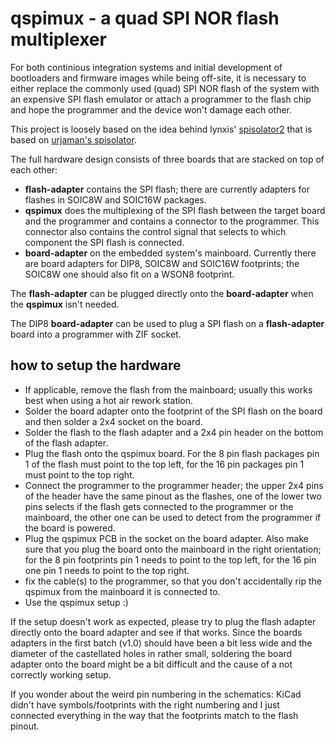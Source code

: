 # qspimux - a quad SPI NOR flash multiplexer

For both continious integration systems and initial development of bootloaders and firmware images while being off-site, it is necessary to either replace the commonly used (quad) SPI NOR flash of the system with an expensive SPI flash emulator or attach a programmer to the flash chip and hope the programmer and the device won't damage each other.

This project is loosely based on the idea behind lynxis' [spisolator2](https://github.com/lynxis/spisolator2) that is based on [urjaman's spisolator]( https://github.com/urjaman/spisolator).

The full hardware design consists of three boards  that are stacked on top of each other:

* **flash-adapter** contains the SPI flash; there are currently adapters for flashes in SOIC8W and SOIC16W packages.
* **qspimux** does the multiplexing of the SPI flash between the target board and the programmer and contains a connector to the programmer. This connector also contains the control signal that selects to which component the SPI flash is connected.
* **board-adapter** on the embedded system's mainboard. Currently there are board adapters for DIP8, SOIC8W and SOIC16W footprints; the SOIC8W one should also fit on a WSON8 footprint.

The **flash-adapter** can be plugged directly onto the **board-adapter** when the **qspimux** isn't needed.

The DIP8 **board-adapter** can be used to plug a SPI flash on a **flash-adapter** board into a programmer with ZIF socket.

## how to setup the hardware

* If applicable, remove the flash from the mainboard; usually this works best when using a hot air rework station.
* Solder the board adapter onto the footprint of the SPI flash on the board and then solder a 2x4 socket on the board.
* Solder the flash to the flash adapter and a 2x4 pin header on the bottom of the flash adapter.
* Plug the flash onto the qspimux board. For the 8 pin flash packages pin 1 of the flash must point to the top left, for the 16 pin packages pin 1 must point to the top right.
* Connect the programmer to the programmer header; the upper 2x4 pins of the header have the same pinout as the flashes, one of the lower two pins selects if the flash gets connected to the programmer or the mainboard, the other one can be used to detect from the programmer if the board is powered.
* Plug the qspimux PCB in the socket on the board adapter. Also make sure that you plug the board onto the mainboard in the right orientation; for the 8 pin footprints pin 1 needs to point to the top left, for the 16 pin one pin 1 needs to point to the top right.
* fix the cable(s) to the programmer, so that you don't accidentally rip the qspimux from the mainboard it is connected to.
* Use the qspimux setup :)

If the setup doesn't work as expected, please try to plug the flash adapter directly onto the board adapter and see if that works. Since the boards adapters in the first batch (v1.0) should have been a bit less wide and the diameter of the castellated holes in rather small, soldering the board adapter onto the board might be a bit difficult and the cause of a not correctly working setup.

If you wonder about the weird pin numbering in the schematics: KiCad didn't have symbols/footprints with the right numbering and I just connected everything in the way that the footprints match to the flash pinout.

